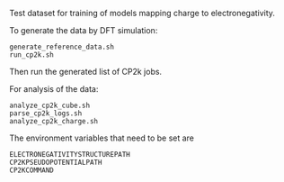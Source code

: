 Test dataset for training of models mapping charge to electronegativity.

To generate the data by DFT simulation:

    generate_reference_data.sh
    run_cp2k.sh

Then run the generated list of CP2k jobs.

For analysis of the data:

    analyze_cp2k_cube.sh
    parse_cp2k_logs.sh
    analyze_cp2k_charge.sh

The environment variables that need to be set are

    ELECTRONEGATIVITYSTRUCTUREPATH
    CP2KPSEUDOPOTENTIALPATH
    CP2KCOMMAND
